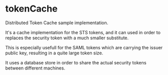 # tokenCache
Distributed Token Cache sample implementation.

It's a cache implementation for the STS tokens, and it can used in order to replaces the security token with a much smaller substitute. 

This is especially usefull for the SAML tokens which are carrying the issuer public key, resulting in a quite large token size.

It uses a database store in order to share the actual security tokens between different machines.
